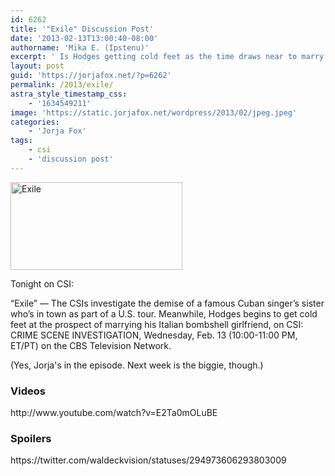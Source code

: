 ```yaml
---
id: 6262
title: '"Exile" Discussion Post'
date: '2013-02-13T13:00:40-08:00'
authorname: 'Mika E. (Ipstenu)'
excerpt: ' Is Hodges getting cold feet as the time draws near to marry his Italian bombshell girlfriend?'
layout: post
guid: 'https://jorjafox.net/?p=6262'
permalink: /2013/exile/
astra_style_timestamp_css:
    - '1634549211'
image: 'https://static.jorjafox.net/wordpress/2013/02/jpeg.jpeg'
categories:
    - 'Jorja Fox'
tags:
    - csi
    - 'discussion post'
---
```


<a href="//static.jorjafox.net/wordpress/2013/02/jpeg.jpeg"><img class="alignleft size-thumbnail wp-image-6263" alt="Exile" src="//static.jorjafox.net/wordpress/2013/02/jpeg-300x200.jpeg" width="275" height="140" /></a>

Tonight on CSI:

“Exile” — The CSIs investigate the demise of a famous Cuban singer’s sister who’s in town as part of a U.S. tour. Meanwhile, Hodges begins to get cold feet at the prospect of marrying his Italian bombshell girlfriend, on CSI: CRIME SCENE INVESTIGATION, Wednesday, Feb. 13 (10:00-11:00 PM, ET/PT) on the CBS Television Network.

(Yes, Jorja's in the episode. Next week is the biggie, though.)
<h3>Videos</h3>
http://www.youtube.com/watch?v=E2Ta0mOLuBE
<h3>Spoilers</h3>
https://twitter.com/waldeckvision/statuses/294973606293803009
